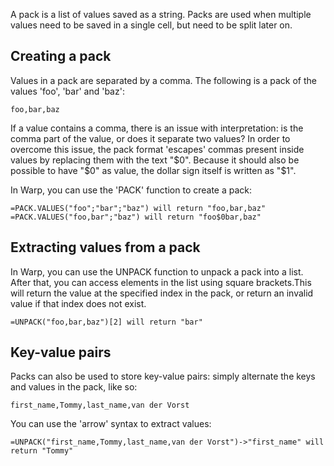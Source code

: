A pack is a list of values saved as a string. Packs are used when multiple values need to be saved in a single cell, but need to be split later on.

## Creating a pack

Values in a pack are separated by a comma. The following is a pack of the values 'foo', 'bar' and 'baz':

````
foo,bar,baz
````

If a value contains a comma, there is an issue with interpretation: is the comma part of the value, or does it separate two values? In order to overcome this issue, the pack format 'escapes' commas present inside values by replacing them with the text "$0". Because it should also be possible to have "$0" as value, the dollar sign itself is written as "$1".

In Warp, you can use the 'PACK' function to create a pack:

````
=PACK.VALUES("foo";"bar";"baz") will return "foo,bar,baz"
=PACK.VALUES("foo,bar";"baz") will return "foo$0bar,baz"
````

## Extracting values from a pack

In Warp, you can use the UNPACK function to unpack a pack into a list. After that, you can access elements in the list using square brackets.This will return the value at the specified index in the pack, or return an invalid value if that index does not exist.

````
=UNPACK("foo,bar,baz")[2] will return "bar"
````

## Key-value pairs

Packs can also be used to store key-value pairs: simply alternate the keys and values in the pack, like so:

````
first_name,Tommy,last_name,van der Vorst
````

You can use the 'arrow' syntax to extract values:

````
=UNPACK("first_name,Tommy,last_name,van der Vorst")->"first_name" will return "Tommy"
````